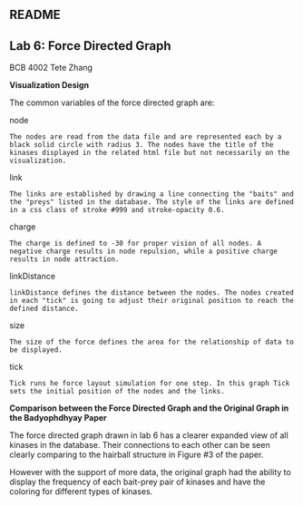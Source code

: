 README
---
Lab 6: Force Directed Graph
---
BCB 4002 Tete Zhang

**Visualization Design**

The common variables of the force directed graph are: 

node

	The nodes are read from the data file and are represented each by a black solid circle with radius 3. The nodes have the title of the kinases displayed in the related html file but not necessarily on the visualization.

link	
	
	The links are established by drawing a line connecting the "baits" and the "preys" listed in the database. The style of the links are defined in a css class of stroke #999 and stroke-opacity 0.6. 

charge

	The charge is defined to -30 for proper vision of all nodes. A negative charge results in node repulsion, while a positive charge results in node attraction. 

linkDistance

	linkDistance defines the distance between the nodes. The nodes created in each "tick" is going to adjust their original position to reach the defined distance. 
	
size

	The size of the force defines the area for the relationship of data to be displayed. 
	
tick
	
	Tick runs he force layout simulation for one step. In this graph Tick sets the initial position of the nodes and the links. 
	
**Comparison between the Force Directed Graph and the Original Graph in the Badyophdhyay Paper**

The force directed graph drawn in lab 6 has a clearer expanded view of all kinases in the database. Their connections to each other can be seen clearly comparing to the hairball structure in Figure #3 of the paper. 

However with the support of more data, the original graph had the ability to display the frequency of each bait-prey pair of kinases and have the coloring for different types of kinases. 